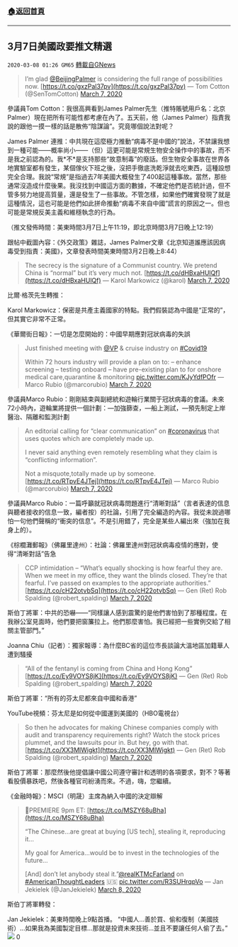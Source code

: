 ###  [:house:返回首頁](https://github.com/ourhimalayas/txt)
---

## 3月7日美國政要推文精選
`2020-03-08 01:26 GM65` [轉載自GNews](https://gnews.org/zh-hant/133773/)

> I’m glad [@BeijingPalmer](https://twitter.com/BeijingPalmer?ref_src=twsrc%5Etfw) is considering the full range of possibilities now. [https://t.co/gxzPal37pv](https://t.co/gxzPal37pv)
> — Tom Cotton (@SenTomCotton) [March 7, 2020](https://twitter.com/SenTomCotton/status/1236364609822523392?ref_src=twsrc%5Etfw)

參議員Tom Cotton：我很高興看到James Palmer先生（推特賬號用戶名：北京Palmer）現在把所有可能性都考慮在內了。五天前，他（James Palmer）指責我說的跟他一摸一樣的話是散佈“陰謀論”。究竟哪個說法對呢？

James Palmer 連推：中共現在這麼極力推動“病毒不是中國的”說法，不禁讓我想到一種可能——概率尚小——（但）這更可能是常規生物安全操作中的事故，而不是我之前認為的。我\*不\*是支持那些“故意制毒”的廢話。但生物安全事故在世界各地實驗室都有發生，某個傢伙下班之後，沒把手徹底洗乾淨就去吃東西，這種設想完全合理。我說“常規”是指過去7年美國大概發生了400起這種事故。當然，那些通常沒造成什麼後果。我沒找到中國這方面的數據，不確定他們是否統計過，但不管多努力地提高質量，還是發生了一些事故。不管怎樣，如果他們確實發現了就是這種情況，這也可能是他們如此拼命推動“病毒不來自中國”謊言的原因之一。但也可能是常規反美主義和維穩執念的行為。

（推文發佈時間：美東時間3月7日上午11:19，即北京時間3月7日晚上12:19）

跟帖中截圖內容：《外交政策》雜誌，James Palmer文章《北京知道誰應該因病毒受到指責：美國》，文章發表時間美東時間3月2日晚上8:44）

> The secrecy is the signature of a Communist country. We pretend China is “normal” but it’s very much not. [https://t.co/dHBxaHUlQf](https://t.co/dHBxaHUlQf)
> — Karol Markowicz (@karol) [March 7, 2020](https://twitter.com/karol/status/1236289932425035776?ref_src=twsrc%5Etfw)

比爾·格茨先生轉推：

Karol Markowicz：保密是共產主義國家的特點。我們假裝認為中國是“正常的”，但其實它非常不正常。

《華爾街日報》：一切是怎麼開始的：中國早期應對冠狀病毒的失誤

> Just finished meeting with [@VP](https://twitter.com/VP?ref_src=twsrc%5Etfw) & cruise industry on [#Covid19](https://twitter.com/hashtag/Covid19?src=hash&amp;ref_src=twsrc%5Etfw)
> 
> Within 72 hours industry will provide a plan on to:
> – enhance screening 
> – testing onboard
> – have pre-existing plan to for onshore medical care,quarantine & monitoring [pic.twitter.com/KJyYdfPOfr](https://t.co/KJyYdfPOfr)
> — Marco Rubio (@marcorubio) [March 7, 2020](https://twitter.com/marcorubio/status/1236417620087320577?ref_src=twsrc%5Etfw)

參議員Marco Rubio：剛剛結束與副總統和遊輪行業關于冠狀病毒的會議。未來72小時內，遊輪業將提供一個計劃：—加強篩查，—船上測試，—預先制定上岸醫治、隔離和監測計劃

> An editorial calling for “clear communication” on [#coronavirus](https://twitter.com/hashtag/coronavirus?src=hash&amp;ref_src=twsrc%5Etfw) that uses quotes which are completely made up. 
> 
> I never said anything even remotely resembling what they claim is “conflicting information”. 
> 
> Not a misquote,totally made up by someone. [https://t.co/RTpvE4JTej](https://t.co/RTpvE4JTej)
> — Marco Rubio (@marcorubio) [March 7, 2020](https://twitter.com/marcorubio/status/1236425119343525890?ref_src=twsrc%5Etfw)

參議員Marco Rubio：一篇呼籲就冠狀病毒問題進行“清晰對話”（言者表達的信息與聽者接收的信息一致，編者按）的社論，引用了完全編造的內容。我從未說過哪怕一句他們聲稱的“衝突的信息”。不是引用錯了，完全是某些人編出來（強加在我身上的）。

《棕櫚灘郵報》（佛羅里達州）：社論：佛羅里達州對冠狀病毒疫情的應對，使得“清晰對話”告急

> CCP intimidation – “What’s equally shocking is how fearful they are. When we meet in my office, they want the blinds closed. They’re that fearful. I’ve passed on examples to the appropriate authorities.” [https://t.co/cH22otvbSq](https://t.co/cH22otvbSq)
> — Gen (Ret) Rob Spalding (@robert\_spalding) [March 7, 2020](https://twitter.com/robert_spalding/status/1236268361039953920?ref_src=twsrc%5Etfw)

斯伯丁將軍：中共的恐嚇——“同樣讓人感到震驚的是他們害怕到了那種程度。在我辦公室見面時，他們要把窗簾拉上。他們那麼害怕。我已經把一些實例交給了相關主管部門。”

Joanna Chiu（記者）：獨家報導：為什麼BC省的這位市長談論大溫地區加籍華人遭到騷擾

> “All of the fentanyl is coming from China and Hong Kong” [https://t.co/Ey9VOYS8jK](https://t.co/Ey9VOYS8jK)
> — Gen (Ret) Rob Spalding (@robert\_spalding) [March 7, 2020](https://twitter.com/robert_spalding/status/1236291052845359108?ref_src=twsrc%5Etfw)

斯伯丁將軍：“所有的芬太尼都來自中國和香港”

YouTube視頻：芬太尼是如何從中國運到美國的（HBO電視台）

> So then he advocates for making Chinese companies comply with audit and transparency requirements right? Watch the stock prices plummet, and the lawsuits pour in. But hey, go with that. [https://t.co/XX3MlWigkt](https://t.co/XX3MlWigkt)
> — Gen (Ret) Rob Spalding (@robert\_spalding) [March 7, 2020](https://twitter.com/robert_spalding/status/1236418140776660992?ref_src=twsrc%5Etfw)

斯伯丁將軍：那麼然後他提倡讓中國公司遵守審計和透明的各項要求，對不？等著看股價暴跌吧，然後各種官司紛湧而來。不過，嗨，您繼續。

《金融時報》：MSCI（明晟）主席為納入中國的決定辯解

> 🔴PREMIERE 9pm ET: [https://t.co/MSZY68uBha](https://t.co/MSZY68uBha)
> 
> “The Chinese…are great at buying [US tech], stealing it, reproducing it…
> 
> My goal for America…would be to invest in the technologies of the future…
> 
> [And] don’t let anybody steal it.”[@realKTMcFarland](https://twitter.com/realKTMcFarland?ref_src=twsrc%5Etfw) on [#AmericanThoughtLeaders](https://twitter.com/hashtag/AmericanThoughtLeaders?src=hash&amp;ref_src=twsrc%5Etfw) 🇺🇸 [pic.twitter.com/R3SUHrqpVo](https://t.co/R3SUHrqpVo)
> — Jan Jekielek (@JanJekielek) [March 8, 2020](https://twitter.com/JanJekielek/status/1236454810184007681?ref_src=twsrc%5Etfw)

斯伯丁將軍轉發：

Jan Jekielek：美東時間晚上9點首播。 “中國人…善於買、偷和復制（美國技術）…如果我為美國製定目標…那就是投資未來技術…並且不要讓任何人偷了去。”
![](https://s3-ap-northeast-1.amazonaws.com/news.guo.offload.media/wp-content/uploads/2020/03/08012608/04_50.png)
0
